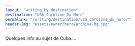 ```yaml
---
layout: "writing_by_destination"
destination: "USA_Caroline Du Nord"
permalink: "/writing/destination/usa_caroline_du_nord/"
header-img: "assets/owner/hero/archive-bg.jpg"
---
```


Quelques info au sujet de Cuba....